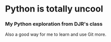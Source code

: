 # Python is totally uncool
### My Python exploration from DJR's class

Also a good way for me to learn and use Git more.
